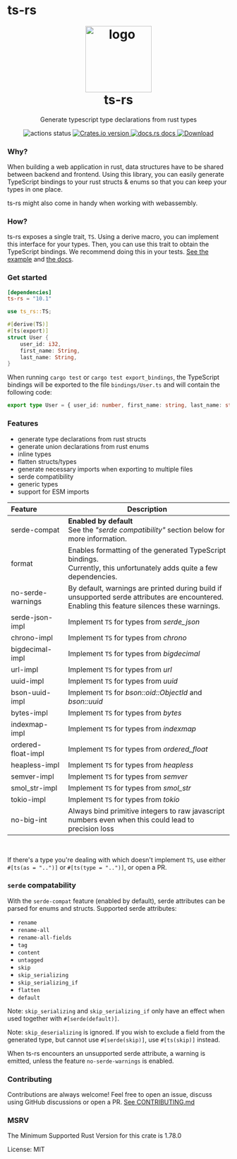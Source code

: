 # ts-rs

<h1 align="center" style="padding-top: 0; margin-top: 0;">
<img width="150px" src="https://raw.githubusercontent.com/Aleph-Alpha/ts-rs/main/logo.png" alt="logo">
<br/>
ts-rs
</h1>
<p align="center">
Generate typescript type declarations from rust types
</p>

<div align="center">
<!-- Github Actions -->
<img src="https://img.shields.io/github/actions/workflow/status/Aleph-Alpha/ts-rs/test.yml?branch=main" alt="actions status" />
<a href="https://crates.io/crates/ts-rs">
<img src="https://img.shields.io/crates/v/ts-rs.svg?style=flat-square"
alt="Crates.io version" />
</a>
<a href="https://docs.rs/ts-rs">
<img src="https://img.shields.io/badge/docs-latest-blue.svg?style=flat-square"
alt="docs.rs docs" />
</a>
<a href="https://crates.io/crates/ts-rs">
<img src="https://img.shields.io/crates/d/ts-rs.svg?style=flat-square"
alt="Download" />
</a>
</div>

### Why?
When building a web application in rust, data structures have to be shared between backend and frontend.
Using this library, you can easily generate TypeScript bindings to your rust structs & enums so that you can keep your
types in one place.

ts-rs might also come in handy when working with webassembly.

### How?
ts-rs exposes a single trait, `TS`. Using a derive macro, you can implement this interface for your types.
Then, you can use this trait to obtain the TypeScript bindings.
We recommend doing this in your tests.
[See the example](https://github.com/Aleph-Alpha/ts-rs/blob/main/example/src/lib.rs) and [the docs](https://docs.rs/ts-rs/latest/ts_rs/).

### Get started
```toml
[dependencies]
ts-rs = "10.1"
```

```rust
use ts_rs::TS;

#[derive(TS)]
#[ts(export)]
struct User {
    user_id: i32,
    first_name: String,
    last_name: String,
}
```

When running `cargo test` or `cargo test export_bindings`, the TypeScript bindings will be exported to the file `bindings/User.ts`
and will contain the following code:

```ts
export type User = { user_id: number, first_name: string, last_name: string, };
```

### Features
- generate type declarations from rust structs
- generate union declarations from rust enums
- inline types
- flatten structs/types
- generate necessary imports when exporting to multiple files
- serde compatibility
- generic types
- support for ESM imports

| **Feature**        | **Description**                                                                                                                                    |
| :----------------- | -------------------------------------------------------------------------------------------------------------------------------------------------- |
| serde-compat       | **Enabled by default** <br/>See the _"serde compatibility"_ section below for more information.                                                    |
| format             | Enables formatting of the generated TypeScript bindings. <br/>Currently, this unfortunately adds quite a few dependencies.                         |
| no-serde-warnings  | By default, warnings are printed during build if unsupported serde attributes are encountered. <br/>Enabling this feature silences these warnings. |
| serde-json-impl    | Implement `TS` for types from _serde_json_                                                                                                         |
| chrono-impl        | Implement `TS` for types from _chrono_                                                                                                             |
| bigdecimal-impl    | Implement `TS` for types from _bigdecimal_                                                                                                         |
| url-impl           | Implement `TS` for types from _url_                                                                                                                |
| uuid-impl          | Implement `TS` for types from _uuid_                                                                                                               |
| bson-uuid-impl     | Implement `TS` for _bson::oid::ObjectId_ and _bson::uuid_                                                                                          |
| bytes-impl         | Implement `TS` for types from _bytes_                                                                                                              |
| indexmap-impl      | Implement `TS` for types from _indexmap_                                                                                                           |
| ordered-float-impl | Implement `TS` for types from _ordered_float_                                                                                                      |
| heapless-impl      | Implement `TS` for types from _heapless_                                                                                                           |
| semver-impl        | Implement `TS` for types from _semver_                                                                                                             |
| smol_str-impl      | Implement `TS` for types from _smol_str_                                                                                                           |
| tokio-impl         | Implement `TS` for types from _tokio_                                                                                                              |
| no-big-int         | Always bind primitive integers to raw javascript numbers even when this could lead to precision loss                                               |

<br/>

If there's a type you're dealing with which doesn't implement `TS`, use either
`#[ts(as = "..")]` or `#[ts(type = "..")]`, or open a PR.

### `serde` compatability
With the `serde-compat` feature (enabled by default), serde attributes can be parsed for enums and structs.
Supported serde attributes:
- `rename`
- `rename-all`
- `rename-all-fields`
- `tag`
- `content`
- `untagged`
- `skip`
- `skip_serializing`
- `skip_serializing_if`
- `flatten`
- `default`

Note: `skip_serializing` and `skip_serializing_if` only have an effect when used together with
`#[serde(default)]`.

Note: `skip_deserializing` is ignored. If you wish to exclude a field
from the generated type, but cannot use `#[serde(skip)]`, use `#[ts(skip)]` instead.

When ts-rs encounters an unsupported serde attribute, a warning is emitted, unless the feature `no-serde-warnings` is enabled.

### Contributing
Contributions are always welcome!
Feel free to open an issue, discuss using GitHub discussions or open a PR.
[See CONTRIBUTING.md](https://github.com/Aleph-Alpha/ts-rs/blob/main/CONTRIBUTING.md)

### MSRV
The Minimum Supported Rust Version for this crate is 1.78.0

License: MIT
